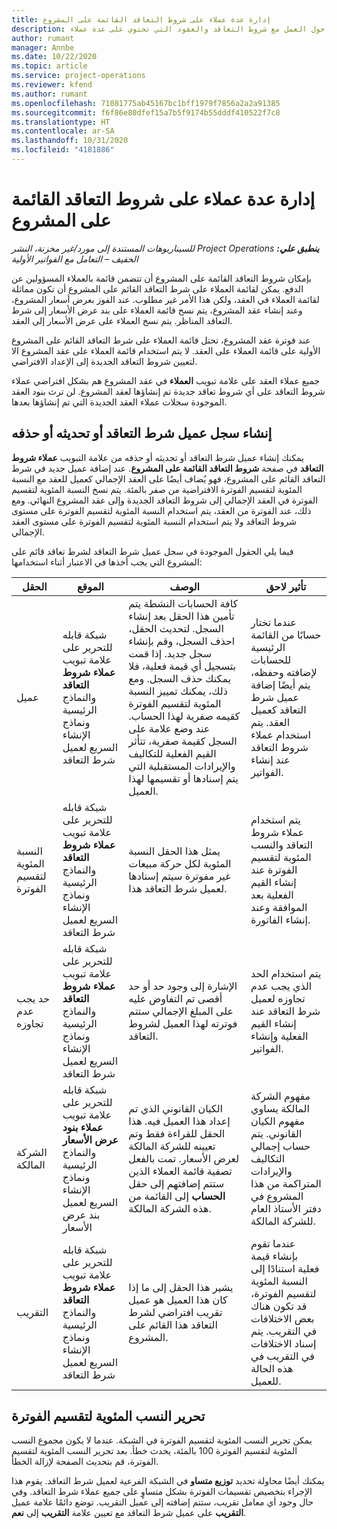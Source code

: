 ```yaml
---
title: إدارة عدة عملاء على شروط التعاقد القائمة على المشروع
description: يقدم هذا الموضوع معلومات حول العمل مع شروط التعاقد والعقود التي تحتوي على عدة عملاء.
author: rumant
manager: Annbe
ms.date: 10/22/2020
ms.topic: article
ms.service: project-operations
ms.reviewer: kfend
ms.author: rumant
ms.openlocfilehash: 71081775ab45167bc1bff1979f7856a2a2a91385
ms.sourcegitcommit: f6f86e80dfef15a7b5f9174b55dddf410522f7c8
ms.translationtype: HT
ms.contentlocale: ar-SA
ms.lasthandoff: 10/31/2020
ms.locfileid: "4181886"
---
```

# <a name="manage-multiple-customers-on-project-based-contract-lines"></a>إدارة عدة عملاء على شروط التعاقد القائمة على المشروع

_**ينطبق علي:** ‏‫Project Operations للسيناريوهات المستندة إلى مورد/غير مخزنة‬، ‏‫النشر الخفيف – التعامل مع الفواتير الأولية‬_

بإمكان شروط التعاقد القائمة على المشروع أن تتضمن قائمة بالعملاء المسؤولين عن الدفع. يمكن لقائمة العملاء على شرط التعاقد القائم على المشروع أن تكون مماثلة لقائمة العملاء في العقد، ولكن هذا الأمر غير مطلوب. عند الفوز بعرض أسعار المشروع، وعند إنشاء عقد المشروع، يتم نسخ قائمة العملاء على بند عرض الأسعار إلى شرط التعاقد المناظر. يتم نسخ العملاء على عرض الأسعار إلى العقد.

عند فوترة عقد المشروع، تحتل قائمة العملاء على شرط التعاقد القائم على المشروع الأولية على قائمة العملاء على العقد. لا يتم استخدام قائمة العملاء على عقد المشروع الا لتعيين شروط التعاقد الجديدة إلى الإعداد الافتراضي.

جميع عملاء العقد على علامة تبويب **العملاء** في عقد المشروع هم بشكل افتراضي عملاء شروط التعاقد على أي شروط تعاقد جديدة تم إنشاؤها لعقد المشروع. لن ترث بنود العقد الموجودة سجلات عملاء العقد الجديدة التي تم إنشاؤها بعدها.

## <a name="create-update-or-delete-a-contract-line-customer-record"></a>إنشاء سجل عميل شرط التعاقد أو تحديثه أو حذفه

يمكنك إنشاء عميل شرط التعاقد أو تحديثه أو حذفه من علامة التبويب **عملاء شروط التعاقد** في صفحة **شروط التعاقد القائمة على المشروع**. عند إضافة عميل جديد في شرط التعاقد القائم على المشروع، فهو يُضاف أيضًا على العقد الإجمالي كعميل للعقد مع النسبة المئوية لتقسيم الفوترة‬ الافتراضية من صفر بالمئة. يتم نسخ النسبة المئوية لتقسيم الفوترة‬ في العقد الإجمالي إلى شروط التعاقد الجديدة وإلى عقد المشروع النهائي. ومع ذلك، عند الفوترة من العقد، يتم استخدام النسبة المئوية لتقسيم الفوترة‬ على مستوى شروط التعاقد ولا يتم استخدام النسبة المئوية لتقسيم الفوترة‬ على مستوى العقد الإجمالي. 

فيما يلي الحقول الموجودة في سجل عميل شرط التعاقد لشرط تعاقد قائم على المشروع التي يجب أخذها في الاعتبار أثناء استخدامها:

| الحقل | الموقع | ‏‏الوصف | تأثير لاحق |
| --- | --- | --- | --- |
| عميل | شبكة قابله للتحرير على علامة تبويب **عملاء شروط التعاقد** والنماذج الرئيسية ونماذج الإنشاء السريع لعميل شرط التعاقد | كافة الحسابات النشطة يتم تأمين هذا الحقل بعد إنشاء السجل. لتحديث الحقل، احذف السجل، وقم بإنشاء سجل جديد. إذا قمت بتسجيل أي قيمة فعلية، فلا يمكنك حذف السجل. ومع ذلك، يمكنك تمييز النسبة المئوية لتقسيم الفوترة‬ كقيمه صفرية لهذا الحساب. عند وضع علامة على السجل كقيمة صفرية، تتأثر القيم الفعلية للتكاليف والإيرادات المستقبلية التي يتم إسنادها أو تقسيمها لهذا العميل. | عندما تختار حسابًا من القائمة الرئيسية للحسابات لإضافته وحفظه، يتم أيضًا إضافة عميل شرط التعاقد كعميل العقد. يتم استخدام عملاء شروط التعاقد عند إنشاء الفواتير. |
| النسبة المئوية لتقسيم الفوترة | شبكة قابله للتحرير على علامة تبويب **عملاء شروط التعاقد** والنماذج الرئيسية ونماذج الإنشاء السريع لعميل شرط التعاقد | يمثل هذا الحقل النسبة المئوية لكل حركة مبيعات غير مفوترة سيتم إسنادها لعميل شرط التعاقد هذا. | يتم استخدام عملاء شروط التعاقد والنسب المئوية لتقسيم الفوترة عند إنشاء القيم الفعلية بعد الموافقة وعند إنشاء الفاتورة. |
| حد يجب عدم تجاوزه | شبكة قابله للتحرير على علامة تبويب **عملاء شروط التعاقد** والنماذج الرئيسية ونماذج الإنشاء السريع لعميل شرط التعاقد | الإشارة إلى وجود حد أو حد أقصى تم التفاوض عليه على المبلغ الإجمالي ستتم فوترته لهذا العميل لشروط التعاقد. | يتم استخدام الحد الذي يجب عدم تجاوزه لعميل شرط التعاقد عند إنشاء القيم الفعلية وإنشاء الفواتير. |
| الشركة المالكة | شبكة قابله للتحرير على علامة تبويب **عملاء بنود عرض الأسعار** والنماذج الرئيسية ونماذج الإنشاء السريع لعميل بند عرض الأسعار | الكيان القانوني الذي تم إعداد هذا العميل فيه. هذا الحقل للقراءة فقط وتم تعيينه للشركة المالكة لعرض الأسعار. تمت بالفعل تصفية قائمة العملاء الذين ستتم إضافتهم إلى حقل **الحساب** إلى القائمة من هذه الشركة المالكة. | مفهوم الشركة المالكة يساوي مفهوم الكيان القانوني. يتم حساب إجمالي التكاليف والإيرادات المتراكمة من هذا المشروع في دفتر الأستاذ العام للشركة المالكة. |
| التقريب | شبكة قابله للتحرير على علامة تبويب **عملاء شروط التعاقد** والنماذج الرئيسية ونماذج الإنشاء السريع لعميل شرط التعاقد | يشير هذا الحقل إلى ما إذا كان هذا العميل هو عميل تقريب افتراضي لشرط التعاقد هذا القائم على المشروع. | عندما تقوم بإنشاء قيمة فعلية استنادًا إلى النسبة المئوية لتقسيم الفوترة، قد تكون هناك بعض الاختلافات في التقريب. يتم إسناد الاختلافات في التقريب في هذه الحالة للعميل. |

## <a name="edit-billing-split-percentages"></a>تحرير النسب المئوية لتقسيم الفوترة

يمكن تحرير النسب المئوية لتقسيم الفوترة في الشبكة. عندما لا يكون مجموع النسب المئوية لتقسيم الفوترة 100 بالمئة، يحدث خطأ. بعد تحرير النسب المئوية لتقسيم الفوترة، قم بتحديث الصفحة لإزالة الخطأ.

يمكنك أيضًا محاولة تحديد **توزيع متساو** في الشبكة الفرعية لعميل شرط التعاقد. يقوم هذا الإجراء بتخصيص تقسيمات الفوترة بشكل متساوٍ على جميع عملاء شرط التعاقد. وفي حال وجود أي معامل تقريب، ستتم إضافته إلى عميل التقريب. توضع دائمًا علامة عميل **التقريب** على عميل شرط التعاقد مع تعيين علامة **التقريب** إلى **نعم**.
